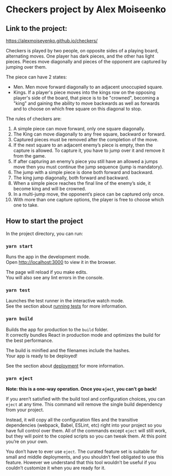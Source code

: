 # Checkers project by Alex Moiseenko
## Link to the project:
https://alexmoiseyenko.github.io/checkers/

Checkers is played by two people, on opposite sides of a playing board, alternating moves. One player has dark pieces, and the other has light pieces. Pieces move diagonally and pieces of the opponent are captured by jumping over them.

The piece can have 2 states:
* Men. Men move forward diagonally to an adjacent unoccupied square.
* Kings. If a player's piece moves into the kings row on the opposing player's side of the board, that piece is to be "crowned", becoming a "king" and gaining the ability to move backwards as well as forwards and to choose on which free square on this diagonal to stop.

The rules of checkers are:
1. A simple piece can move forward, only one square diagonally.
2. The King can move diagonally to any free square, backward or forward.
3. Captured pieces must be removed after the completion of the move.
4. If the next square to an adjacent enemy’s piece is empty, then the capture is allowed. To capture it, you have to jump over it and remove it from the game.
5. If after capturing an enemy’s piece you still have an allowed a jumps move then you must continue the jump sequence (jump is mandatory).
6. The jump with a simple piece is done both forward and backward.
7. The king jump diagonally, both forward and backward.
8. When a simple piece reaches the final line of the enemy’s side, it become king and will be crowned.
9. In a multi-jump move, the opponent’s piece can be captured only once.
10. With more than one capture options, the player is free to choose which one to take.

## How to start the project

In the project directory, you can run:

### `yarn start`

Runs the app in the development mode.\
Open [http://localhost:3000](http://localhost:3000) to view it in the browser.

The page will reload if you make edits.\
You will also see any lint errors in the console.

### `yarn test`

Launches the test runner in the interactive watch mode.\
See the section about [running tests](https://facebook.github.io/create-react-app/docs/running-tests) for more information.

### `yarn build`

Builds the app for production to the `build` folder.\
It correctly bundles React in production mode and optimizes the build for the best performance.

The build is minified and the filenames include the hashes.\
Your app is ready to be deployed!

See the section about [deployment](https://facebook.github.io/create-react-app/docs/deployment) for more information.

### `yarn eject`

**Note: this is a one-way operation. Once you `eject`, you can’t go back!**

If you aren’t satisfied with the build tool and configuration choices, you can `eject` at any time. This command will remove the single build dependency from your project.

Instead, it will copy all the configuration files and the transitive dependencies (webpack, Babel, ESLint, etc) right into your project so you have full control over them. All of the commands except `eject` will still work, but they will point to the copied scripts so you can tweak them. At this point you’re on your own.

You don’t have to ever use `eject`. The curated feature set is suitable for small and middle deployments, and you shouldn’t feel obligated to use this feature. However we understand that this tool wouldn’t be useful if you couldn’t customize it when you are ready for it.
